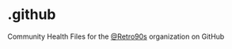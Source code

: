 # .github
Community Health Files for the [@Retro90s](https://github.com/Retro90s) organization on GitHub
